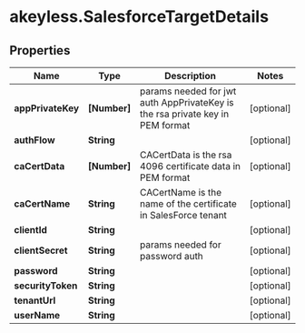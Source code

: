 # akeyless.SalesforceTargetDetails

## Properties

Name | Type | Description | Notes
------------ | ------------- | ------------- | -------------
**appPrivateKey** | **[Number]** | params needed for jwt auth AppPrivateKey is the rsa private key in PEM format | [optional] 
**authFlow** | **String** |  | [optional] 
**caCertData** | **[Number]** | CACertData is the rsa 4096 certificate data in PEM format | [optional] 
**caCertName** | **String** | CACertName is the name of the certificate in SalesForce tenant | [optional] 
**clientId** | **String** |  | [optional] 
**clientSecret** | **String** | params needed for password auth | [optional] 
**password** | **String** |  | [optional] 
**securityToken** | **String** |  | [optional] 
**tenantUrl** | **String** |  | [optional] 
**userName** | **String** |  | [optional] 


